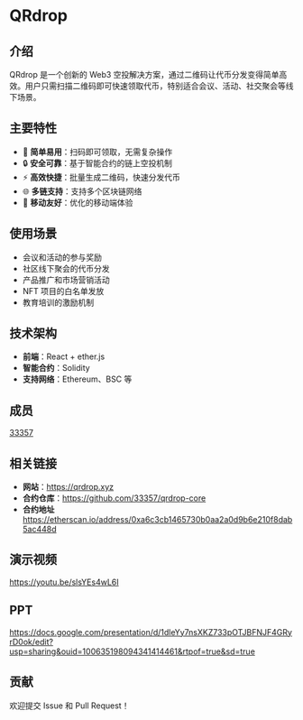 # QRdrop

## 介绍
QRdrop 是一个创新的 Web3 空投解决方案，通过二维码让代币分发变得简单高效。用户只需扫描二维码即可快速领取代币，特别适合会议、活动、社交聚会等线下场景。

## 主要特性

- 🎯 **简单易用**：扫码即可领取，无需复杂操作
- 🔒 **安全可靠**：基于智能合约的链上空投机制
- ⚡ **高效快捷**：批量生成二维码，快速分发代币
- 🌐 **多链支持**：支持多个区块链网络
- 📱 **移动友好**：优化的移动端体验

## 使用场景

- 会议和活动的参与奖励
- 社区线下聚会的代币分发
- 产品推广和市场营销活动
- NFT 项目的白名单发放
- 教育培训的激励机制

## 技术架构

- **前端**：React + ether.js
- **智能合约**：Solidity
- **支持网络**：Ethereum、BSC 等

## 成员

[33357](https://github.com/33357)

## 相关链接

- **网站**：https://qrdrop.xyz
- **合约仓库**：https://github.com/33357/qrdrop-core
- **合约地址** https://etherscan.io/address/0xa6c3cb1465730b0aa2a0d9b6e210f8dab5ac448d

## 演示视频

https://youtu.be/slsYEs4wL6I

## PPT

https://docs.google.com/presentation/d/1dleYy7nsXKZ733pOTJBFNJF4GRyrD0ok/edit?usp=sharing&ouid=100635198094341414461&rtpof=true&sd=true

## 贡献

欢迎提交 Issue 和 Pull Request！
